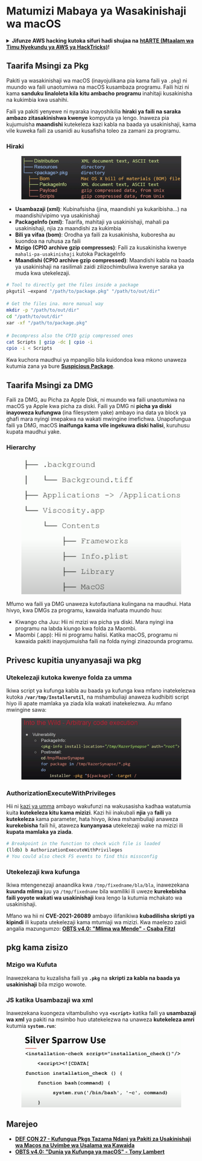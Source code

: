 # Matumizi Mabaya ya Wasakinishaji wa macOS

<details>

<summary><strong>Jifunze AWS hacking kutoka sifuri hadi shujaa na</strong> <a href="https://training.hacktricks.xyz/courses/arte"><strong>htARTE (Mtaalam wa Timu Nyekundu ya AWS ya HackTricks)</strong></a><strong>!</strong></summary>

Njia nyingine za kusaidia HackTricks:

* Ikiwa unataka kuona **kampuni yako ikitangazwa kwenye HackTricks** au **kupakua HackTricks kwa PDF** Angalia [**MIPANGO YA KUJIUNGA**](https://github.com/sponsors/carlospolop)!
* Pata [**bidhaa rasmi za PEASS & HackTricks**](https://peass.creator-spring.com)
* Gundua [**Familia ya PEASS**](https://opensea.io/collection/the-peass-family), mkusanyiko wetu wa [**NFTs**](https://opensea.io/collection/the-peass-family) za kipekee
* **Jiunge na** 💬 [**Kikundi cha Discord**](https://discord.gg/hRep4RUj7f) au [**kikundi cha telegram**](https://t.me/peass) au **tufuate** kwenye **Twitter** 🐦 [**@carlospolopm**](https://twitter.com/hacktricks\_live)**.**
* **Shiriki mbinu zako za kuhack kwa kuwasilisha PRs kwa** [**HackTricks**](https://github.com/carlospolop/hacktricks) **na** [**HackTricks Cloud**](https://github.com/carlospolop/hacktricks-cloud) **repos za github.**

</details>

## Taarifa Msingi za Pkg

Pakiti ya wasakinishaji wa macOS (inayojulikana pia kama faili ya `.pkg`) ni muundo wa faili unaotumiwa na macOS kusambaza programu. Faili hizi ni kama **sanduku linaloleta kila kitu ambacho programu** inahitaji kusakinisha na kukimbia kwa usahihi.

Faili ya pakiti yenyewe ni nyaraka inayoshikilia **hiraki ya faili na saraka ambazo zitasakinishwa kwenye** kompyuta ya lengo. Inaweza pia kujumuisha **maandishi** kutekeleza kazi kabla na baada ya usakinishaji, kama vile kuweka faili za usanidi au kusafisha toleo za zamani za programu.

### Hiraki

<figure><img src="../../../.gitbook/assets/Pasted Graphic.png" alt="https://www.youtube.com/watch?v=iASSG0_zobQ"><figcaption></figcaption></figure>

* **Usambazaji (xml)**: Kubinafsisha (jina, maandishi ya kukaribisha...) na maandishi/vipimo vya usakinishaji
* **PackageInfo (xml)**: Taarifa, mahitaji ya usakinishaji, mahali pa usakinishaji, njia za maandishi za kukimbia
* **Bili ya vifaa (bom)**: Orodha ya faili za kusakinisha, kuboresha au kuondoa na ruhusa za faili
* **Mzigo (CPIO archive gzip compresses)**: Faili za kusakinisha kwenye `mahali-pa-usakinishaji` kutoka PackageInfo
* **Maandishi (CPIO archive gzip compressed)**: Maandishi kabla na baada ya usakinishaji na rasilimali zaidi zilizochimbuliwa kwenye saraka ya muda kwa utekelezaji.
```bash
# Tool to directly get the files inside a package
pkgutil —expand "/path/to/package.pkg" "/path/to/out/dir"

# Get the files ina. more manual way
mkdir -p "/path/to/out/dir"
cd "/path/to/out/dir"
xar -xf "/path/to/package.pkg"

# Decompress also the CPIO gzip compressed ones
cat Scripts | gzip -dc | cpio -i
cpio -i < Scripts
```
Kwa kuchora maudhui ya mpangilio bila kuidondoa kwa mkono unaweza kutumia zana ya bure [**Suspicious Package**](https://mothersruin.com/software/SuspiciousPackage/).

## Taarifa Msingi za DMG

Faili za DMG, au Picha za Apple Disk, ni muundo wa faili unaotumiwa na macOS ya Apple kwa picha za diski. Faili ya DMG ni **picha ya diski inayoweza kufungwa** (ina filesystem yake) ambayo ina data ya block ya ghafi mara nyingi imepakwa na wakati mwingine imefichwa. Unapofungua faili ya DMG, macOS **inaifunga kama vile ingekuwa diski halisi**, kuruhusu kupata maudhui yake.

### Hierarchy

<figure><img src="../../../.gitbook/assets/image (12) (2).png" alt=""><figcaption></figcaption></figure>

Mfumo wa faili ya DMG unaweza kutofautiana kulingana na maudhui. Hata hivyo, kwa DMGs za programu, kawaida inafuata muundo huu:

* Kiwango cha Juu: Hii ni mzizi wa picha ya diski. Mara nyingi ina programu na labda kiungo kwa folda za Maombi.
* Maombi (.app): Hii ni programu halisi. Katika macOS, programu ni kawaida pakiti inayojumuisha faili na folda nyingi zinazounda programu.

## Privesc kupitia unyanyasaji wa pkg

### Utekelezaji kutoka kwenye folda za umma

Ikiwa script ya kufunga kabla au baada ya kufunga kwa mfano inatekelezwa kutoka **`/var/tmp/Installerutil`**, na mshambuliaji anaweza kudhibiti script hiyo ili apate mamlaka ya ziada kila wakati inatekelezwa. Au mfano mwingine sawa:

<figure><img src="../../../.gitbook/assets/Pasted Graphic 5.png" alt="https://www.youtube.com/watch?v=iASSG0_zobQ"><figcaption></figcaption></figure>

### AuthorizationExecuteWithPrivileges

Hii ni [kazi ya umma](https://developer.apple.com/documentation/security/1540038-authorizationexecutewithprivileg) ambayo wakufunzi na wakusasisha kadhaa watatumia kuita **kutekeleza kitu kama mizizi**. Kazi hii inakubali **njia** ya **faili** ya **kutekeleza** kama parameter, hata hivyo, ikiwa mshambuliaji anaweza **kurekebisha** faili hii, ataweza **kunyanyasa** utekelezaji wake na mizizi ili **kupata mamlaka ya ziada**.
```bash
# Breakpoint in the function to check wich file is loaded
(lldb) b AuthorizationExecuteWithPrivileges
# You could also check FS events to find this missconfig
```
### Utekelezaji kwa kufunga

Ikiwa mtengenezaji anaandika kwa `/tmp/fixedname/bla/bla`, inawezekana **kuunda mlima** juu ya `/tmp/fixedname` bila wamiliki ili uweze **kurekebisha faili yoyote wakati wa usakinishaji** kwa lengo la kutumia mchakato wa usakinishaji.

Mfano wa hii ni **CVE-2021-26089** ambayo ilifanikiwa **kubadilisha skripti ya kipindi** ili kupata utekelezaji kama mtumiaji wa mizizi. Kwa maelezo zaidi angalia mazungumzo: [**OBTS v4.0: "Mlima wa Mende" - Csaba Fitzl**](https://www.youtube.com/watch?v=jSYPazD4VcE)

## pkg kama zisizo

### Mzigo wa Kufuta

Inawezekana tu kuzalisha faili ya **`.pkg`** na **skripti za kabla na baada ya usakinishaji** bila mzigo wowote.

### JS katika Usambazaji wa xml

Inawezekana kuongeza vitambulisho vya **`<script>`** katika faili ya **usambazaji wa xml** ya pakiti na msimbo huo utatekelezwa na unaweza **kutekeleza amri** kutumia **`system.run`**:

<figure><img src="../../../.gitbook/assets/image (14).png" alt=""><figcaption></figcaption></figure>

## Marejeo

* [**DEF CON 27 - Kufungua Pkgs Tazama Ndani ya Pakiti za Usakinishaji wa Macos na Uvimbe wa Usalama wa Kawaida**](https://www.youtube.com/watch?v=iASSG0\_zobQ)
* [**OBTS v4.0: "Dunia ya Kufunga ya macOS" - Tony Lambert**](https://www.youtube.com/watch?v=Eow5uNHtmIg)
